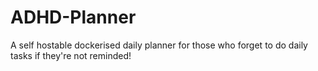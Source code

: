 # ADHD-Planner
A self hostable dockerised daily planner for those who forget to do daily tasks if they're not reminded!
